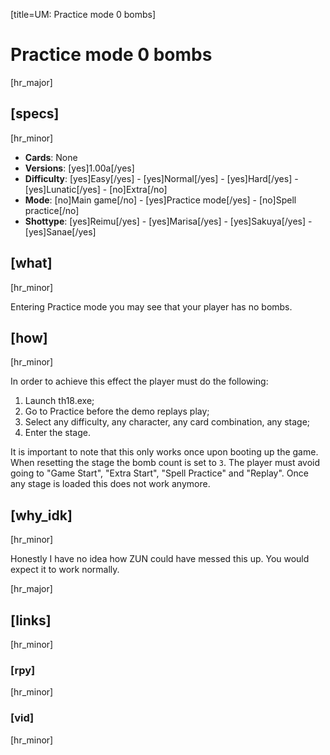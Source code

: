 [title=UM: Practice mode 0 bombs]
# Practice mode 0 bombs

[hr_major]
## [specs]
[hr_minor]

* **Cards**:  None
* **Versions**: [yes]1.00a[/yes]
* **Difficulty**: [yes]Easy[/yes] - [yes]Normal[/yes] - [yes]Hard[/yes] - [yes]Lunatic[/yes] - [no]Extra[/no]
* **Mode**: [no]Main game[/no] - [yes]Practice mode[/yes] - [no]Spell practice[/no]
* **Shottype**: [yes]Reimu[/yes] - [yes]Marisa[/yes] - [yes]Sakuya[/yes] - [yes]Sanae[/yes]
## [what]
[hr_minor]

Entering Practice mode you may see that your player has no bombs.

## [how]
[hr_minor]

In order to achieve this effect the player must do the following:
1. Launch th18.exe;
2. Go to Practice before the demo replays play;
3. Select any difficulty, any character, any card combination, any stage;
4. Enter the stage.

It is important to note that this only works once upon booting up the game. When resetting the stage the bomb count is set to ``3``. The player must avoid going to "Game Start", "Extra Start", "Spell Practice" and "Replay". Once any stage is loaded this does not work anymore.

## [why_idk]
[hr_minor]

Honestly I have no idea how ZUN could have messed this up. You would expect it to work normally.

[hr_major]
## [links]
[hr_minor]
### [rpy]
[hr_minor]
### [vid]
[hr_minor]
